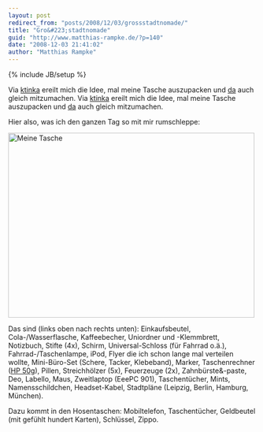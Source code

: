 ```yaml
---
layout: post
redirect_from: "posts/2008/12/03/grossstadtnomade/"
title: "Gro&#223;stadtnomade"
guid: "http://www.matthias-rampke.de/?p=140"
date: "2008-12-03 21:41:02"
author: "Matthias Rampke"
---
```

{% include JB/setup %}

Via <a href="http://ktinka.de/?p=334">ktinka</a> ereilt mich die Idee, mal meine Tasche auszupacken und <a href="http://stylespion.de/weihnachtsgeschenk-3-asus-eeepc-gewinnen/">da</a> auch gleich mitzumachen.
Via <a href="http://ktinka.de/?p=334">ktinka</a> ereilt mich die Idee, mal meine Tasche auszupacken und <a href="http://stylespion.de/weihnachtsgeschenk-3-asus-eeepc-gewinnen/">da</a> auch gleich mitzumachen.

Hier also, was ich den ganzen Tag so mit mir rumschleppe:

<a href="http://www.ipernity.com/doc/matthias-rampke/3554756"><img src="http://u1.ipernity.com/10/47/56/3554756.6793a4fd.500.jpg" width="500" height="375" alt="Meine Tasche" border="0" /></a>

Das sind (links oben nach rechts unten): Einkaufsbeutel, Cola-/Wasserflasche, Kaffeebecher, Uniordner und -Klemmbrett, Notizbuch, Stifte (4x), Schirm, Universal-Schloss (f&uuml;r Fahrrad o.&auml;.), Fahrrad-/Taschenlampe, iPod, Flyer die ich schon lange mal verteilen wollte, Mini-B&uuml;ro-Set (Schere, Tacker, Klebeband), Marker, Taschenrechner (<a href="http://en.wikipedia.org/wiki/HP_50g#HP_50g">HP 50g</a>), Pillen, Streichh&ouml;lzer (5x), Feuerzeuge (2x), Zahnb&uuml;rste&-paste, Deo, Labello, Maus, Zweitlaptop (EeePC 901), Taschent&uuml;cher, Mints, Namensschildchen, Headset-Kabel, Stadtpl&auml;ne (Leipzig, Berlin, Hamburg, M&uuml;nchen).

Dazu kommt in den Hosentaschen: Mobiltelefon, Taschent&uuml;cher, Geldbeutel (mit gef&uuml;hlt hundert Karten), Schl&uuml;ssel, Zippo.

